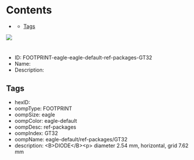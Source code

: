 



Contents
========

* [](#)
	* [Tags](#tags)
  
![][im]
# 

- ID: FOOTPRINT-eagle-eagle-default-ref-packages-GT32
- Name: 
- Description: 

## Tags

- hexID: 
- oompType: FOOTPRINT
- oompSize: eagle
- oompColor: eagle-default
- oompDesc: ref-packages
- oompIndex: GT32
- oompName: eagle-default/ref-packages/GT32
- description: &lt;B&gt;DIODE&lt;/B&gt;&lt;p&gt;&#xD;
diameter 2.54 mm, horizontal, grid 7.62 mm



[im]: image.png
